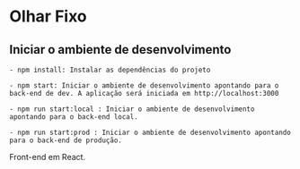 # Olhar Fixo

## Iniciar o ambiente de desenvolvimento

```
- npm install: Instalar as dependências do projeto

- npm start: Iniciar o ambiente de desenvolvimento apontando para o back-end de dev. A aplicação será iniciada em http://localhost:3000

- npm run start:local : Iniciar o ambiente de desenvolvimento apontando para o back-end local.

- npm run start:prod : Iniciar o ambiente de desenvolvimento apontando para o back-end de produção.
```

Front-end em React.